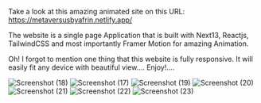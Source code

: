 Take a look at this amazing animated site on this URL: https://metaversusbyafrin.netlify.app/

The website is a single page Application that is built with Next13, Reactjs, TailwindCSS and most importantly Framer Motion for amazing Animation. 

Oh! I forgot to mention one thing that this website is fully responsive. It will easily fit any device with beautiful view....
Enjoy!....

![Screenshot (18)](https://user-images.githubusercontent.com/125039325/224627400-8b495f64-169b-4df8-a23d-85026528c0e0.png)
![Screenshot (17)](https://user-images.githubusercontent.com/125039325/224627470-0e5c5e24-7d61-4de6-bc2e-79114123d77b.png)
![Screenshot (19)](https://user-images.githubusercontent.com/125039325/224627485-7f2c8755-7653-45a1-8618-b4733d0c97e5.png)
![Screenshot (20)](https://user-images.githubusercontent.com/125039325/224627494-72077889-6a96-4501-9a5d-4fe39800f9c2.png)
![Screenshot (21)](https://user-images.githubusercontent.com/125039325/224627495-92eb358b-00f6-42ce-ba55-15fa215edb7d.png)
![Screenshot (22)](https://user-images.githubusercontent.com/125039325/224627503-3db70397-8a0f-4e6e-b04f-a16432a1c956.png)
![Screenshot (23)](https://user-images.githubusercontent.com/125039325/224627506-b00c9aac-11d7-4667-a391-84328a1c30f2.png)
